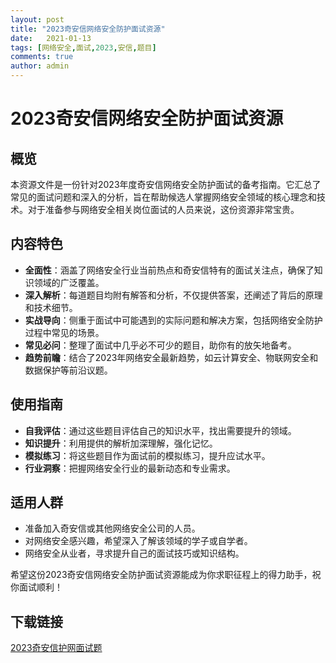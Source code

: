 ```yaml
---
layout: post
title: "2023奇安信网络安全防护面试资源"
date:   2021-01-13
tags: [网络安全,面试,2023,安信,题目]
comments: true
author: admin
---
```

# 2023奇安信网络安全防护面试资源

## 概览

本资源文件是一份针对2023年度奇安信网络安全防护面试的备考指南。它汇总了常见的面试问题和深入的分析，旨在帮助候选人掌握网络安全领域的核心理念和技术。对于准备参与网络安全相关岗位面试的人员来说，这份资源非常宝贵。

## 内容特色

- **全面性**：涵盖了网络安全行业当前热点和奇安信特有的面试关注点，确保了知识领域的广泛覆盖。
- **深入解析**：每道题目均附有解答和分析，不仅提供答案，还阐述了背后的原理和技术细节。
- **实战导向**：侧重于面试中可能遇到的实际问题和解决方案，包括网络安全防护过程中常见的场景。
- **常见必问**：整理了面试中几乎必不可少的题目，助你有的放矢地备考。
- **趋势前瞻**：结合了2023年网络安全最新趋势，如云计算安全、物联网安全和数据保护等前沿议题。

## 使用指南

- **自我评估**：通过这些题目评估自己的知识水平，找出需要提升的领域。
- **知识提升**：利用提供的解析加深理解，强化记忆。
- **模拟练习**：将这些题目作为面试前的模拟练习，提升应试水平。
- **行业洞察**：把握网络安全行业的最新动态和专业需求。

## 适用人群

- 准备加入奇安信或其他网络安全公司的人员。
- 对网络安全感兴趣，希望深入了解该领域的学子或自学者。
- 网络安全从业者，寻求提升自己的面试技巧或知识结构。

希望这份2023奇安信网络安全防护面试资源能成为你求职征程上的得力助手，祝你面试顺利！

## 下载链接

[2023奇安信护网面试题](https://pan.quark.cn/s/2630ddfbe140)